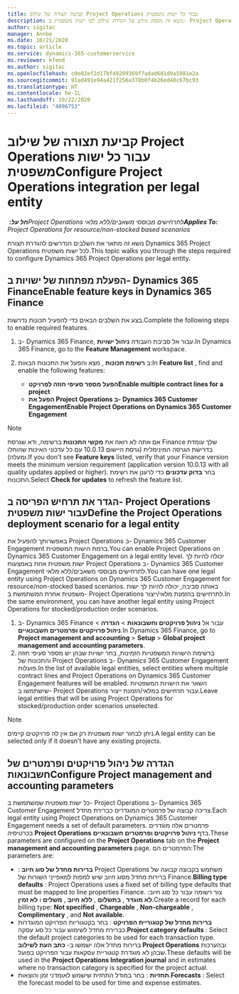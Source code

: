 ```yaml
---
title: קביעת תצורה של שילוב Project Operations עבור כל ישות משפטית
description: נושא זה מספק מידע על הגדרת שילוב לפי ישות משפטית ב- Project Operations.
author: sigitac
manager: Annbe
ms.date: 10/21/2020
ms.topic: article
ms.service: dynamics-365-customerservice
ms.reviewer: kfend
ms.author: sigitac
ms.openlocfilehash: c0e02ef2d17bf49209369f7adad681d9a5981e2a
ms.sourcegitcommit: 91ad491e94a421f256a378b0f4b26ed48c67bc93
ms.translationtype: HT
ms.contentlocale: he-IL
ms.lasthandoff: 10/22/2020
ms.locfileid: "4096753"
---
```

# <a name="configure-project-operations-integration-per-legal-entity"></a><span data-ttu-id="906b9-103">קביעת תצורה של שילוב Project Operations עבור כל ישות משפטית</span><span class="sxs-lookup"><span data-stu-id="906b9-103">Configure Project Operations integration per legal entity</span></span> 

<span data-ttu-id="906b9-104">_**חל על:** ‏Project Operations לתרחישים מבוססי משאבים/ללא מלאי_</span><span class="sxs-lookup"><span data-stu-id="906b9-104">_**Applies To:** Project Operations for resource/non-stocked based scenarios_</span></span>

<span data-ttu-id="906b9-105">נושא זה מתאר את השלבים הנדרשים להגדרת תצורת Dynamics 365 Project Operations לכל ישות משפטית.</span><span class="sxs-lookup"><span data-stu-id="906b9-105">This topic walks you through the steps required to configure Dynamics 365 Project Operations per legal entity.</span></span>

## <a name="enable-feature-keys-in-dynamics-365-finance"></a><span data-ttu-id="906b9-106">הפעלת מפתחות של ישויות ב- Dynamics 365 Finance</span><span class="sxs-lookup"><span data-stu-id="906b9-106">Enable feature keys in Dynamics 365 Finance</span></span>

<span data-ttu-id="906b9-107">בצע את השלבים הבאים כדי להפעיל תכונות נדרשות.</span><span class="sxs-lookup"><span data-stu-id="906b9-107">Complete the following steps to enable required features.</span></span>

1. <span data-ttu-id="906b9-108">ב- Dynamics 365 Finance, עבור אל סביבת העבודה **ניהול ישויות**.</span><span class="sxs-lookup"><span data-stu-id="906b9-108">In Dynamics 365 Finance, go to the **Feature Management** workspace.</span></span>
2. <span data-ttu-id="906b9-109">ב **רשימת תכונות** , מצא והפעל את התכונות הבאות:</span><span class="sxs-lookup"><span data-stu-id="906b9-109">In **Feature list** , find and enable the following features:</span></span>
  
    - <span data-ttu-id="906b9-110">**הפעל מספר סעיפי חוזה לפרויקט**</span><span class="sxs-lookup"><span data-stu-id="906b9-110">**Enable multiple contract lines for a project**</span></span>
    - <span data-ttu-id="906b9-111">**הפעל את Project Operations ב- Dynamics 365 Customer Engagement**</span><span class="sxs-lookup"><span data-stu-id="906b9-111">**Enable Project Operations on Dynamics 365 Customer Engagement**</span></span>

> [!NOTE]
> <span data-ttu-id="906b9-112">אם אתה לא רואה את **מקשי התכונות** ברשימה, ודא שגרסת Finance שלך עומדת בדרישת הגרסה המינימלית (גרסת היישום 10.0.13 עם כל עדכוני האיכות שהוחלו ומעלה).</span><span class="sxs-lookup"><span data-stu-id="906b9-112">If you don't see **Feature keys** listed, verify that your Finance version meets the minimum version requirement (application version 10.0.13 with all quality updates applied or higher).</span></span> <span data-ttu-id="906b9-113">בחר **בדוק עדכונים** כדי לרענן את רשימת התכונות.</span><span class="sxs-lookup"><span data-stu-id="906b9-113">Select **Check for updates** to refresh the feature list.</span></span>

## <a name="define-the-project-operations-deployment-scenario-for-a-legal-entity"></a><span data-ttu-id="906b9-114">הגדר את תרחיש הפריסה ב- Project Operations עבור ישות משפטית</span><span class="sxs-lookup"><span data-stu-id="906b9-114">Define the Project Operations deployment scenario for a legal entity</span></span>

<span data-ttu-id="906b9-115">באפשרותך להפעיל את Project Operations ב- Dynamics 365 Customer Engagement ברמת הישות המשפטית.</span><span class="sxs-lookup"><span data-stu-id="906b9-115">You can enable Project Operations on Dynamics 365 Customer Engagement on a legal entity level.</span></span> <span data-ttu-id="906b9-116">יכולה להיות לך ישות משפטית אחת באמצעות Project Operations ב- Dynamics 365 Customer Engagement לתרחישים מבוססי משאבים/ללא מלאי.</span><span class="sxs-lookup"><span data-stu-id="906b9-116">You can have one legal entity using Project Operations on Dynamics 365 Customer Engagement for resource/non-stocked based scenarios.</span></span> <span data-ttu-id="906b9-117">באותה סביבה, יכולה להיות לך ישות משפטית אחרת המשתמשת ב- Project Operations לתרחישים בהזמנת מלאי/ייצור.</span><span class="sxs-lookup"><span data-stu-id="906b9-117">In the same environment, you can have another legal entity using Project Operations for stocked/production order scenarios.</span></span>

1. <span data-ttu-id="906b9-118">ב- Dynamics 365 Finance עבור אל **ניהול פרויקטים וחשבונאות** > **הגדרה** > **ניהול פרויקטים ופרמטרים חשבונאיים**.</span><span class="sxs-lookup"><span data-stu-id="906b9-118">In Dynamics 365 Finance, go to **Project management and accounting** > **Setup** > **Global project management and accounting parameters**.</span></span>
2. <span data-ttu-id="906b9-119">ברשימת הישויות המשפטיות הזמינות, בחר ישויות שבהן יש מספר סעיפי חוזה והתכונות של Project Operations ב- Dynamics 365 Customer Engagement פועלות.</span><span class="sxs-lookup"><span data-stu-id="906b9-119">In the list of available legal entities, select entities where multiple contract lines and Project Operations on Dynamics 365 Customer Engagement features will be enabled.</span></span> <span data-ttu-id="906b9-120">השאר את הישויות המשפטיות שישתמשו ב- Project Operations עבור תרחישים במלאי/הזמנת ייצור.</span><span class="sxs-lookup"><span data-stu-id="906b9-120">Leave legal entities that will be using Project Operations for stocked/production order scenarios unselected.</span></span>

> [!NOTE]
> <span data-ttu-id="906b9-121">ניתן לבחור ישות משפטית רק אם אין לה פרויקטים קיימים.</span><span class="sxs-lookup"><span data-stu-id="906b9-121">A legal entity can be selected only if it doesn't have any existing projects.</span></span>

## <a name="configure-project-management-and-accounting-parameters"></a><span data-ttu-id="906b9-122">הגדרה של ניהול פרויקטים ופרמטרים של חשבונאות</span><span class="sxs-lookup"><span data-stu-id="906b9-122">Configure Project management and accounting parameters</span></span>

<span data-ttu-id="906b9-123">כל ישות משפטית שמשתמשת ב- Project Operations ב- Dynamics 365 Customer Engagement צריכה קבוצה של פרמטרים המוגדרים כברירת מחדל.</span><span class="sxs-lookup"><span data-stu-id="906b9-123">Each legal entity using Project Operations on Dynamics 365 Customer Engagement needs a set of default parameters.</span></span> <span data-ttu-id="906b9-124">פרמטרים אלה מוגדרים בכרטיסיה **Project Operations** בדף **ניהול פרויקטים ופרמטרים חשבונאיים**.</span><span class="sxs-lookup"><span data-stu-id="906b9-124">These parameters are configured on the **Project Operations** tab on the **Project management and accounting parameters** page.</span></span> <span data-ttu-id="906b9-125">הפרמטרים הם:</span><span class="sxs-lookup"><span data-stu-id="906b9-125">The parameters are:</span></span>

  - <span data-ttu-id="906b9-126">**ברירות מחדל של סוג חיוב** :‏ Project Operations משתמש בקבוצה קבועה של ברירות מחדל מסוג חיוב שיש למפות למאפייני השורות של Finance.</span><span class="sxs-lookup"><span data-stu-id="906b9-126">**Billing type defaults** : Project Operations uses a fixed set of billing type defaults that must be mapped to line properties Finance.</span></span> <span data-ttu-id="906b9-127">צור רשומה עבור כל סוג חיוב: **לא מוגדר** , **בתשלום** , **ללא חיוב** , **משלים** ו **לא זמין**.</span><span class="sxs-lookup"><span data-stu-id="906b9-127">Create a record for each billing type: **Not specified** , **Chargeable** , **Non-chargeable** , **Complimentary** , and **Not available**.</span></span>
  - <span data-ttu-id="906b9-128">**ברירות מחדל של קטגוריית הפרויקט** : בחר בקטגוריות הפרויקט המוגדרות כברירת מחדל לשימוש עבור כל סוג עסקה.</span><span class="sxs-lookup"><span data-stu-id="906b9-128">**Project category defaults** : Select the default project categories to be used for each transaction type.</span></span> <span data-ttu-id="906b9-129">ברירות מחדל אלה ישמשו ב- **כתב העת לשילוב Project Operations** ובהערכות שבהן לא מוגדרת קטגוריית עסקאות עבור הפרויקט בפועל.</span><span class="sxs-lookup"><span data-stu-id="906b9-129">These defaults will be used in the **Project Operations Integration journal** and in estimates where no transaction category is specified for the project actual.</span></span>
  - <span data-ttu-id="906b9-130">**תחזיות** : בחר במודל התחזית שישמש לאומדני זמן והוצאות.</span><span class="sxs-lookup"><span data-stu-id="906b9-130">**Forecasts** : Select the forecast model to be used for time and expense estimates.</span></span>
